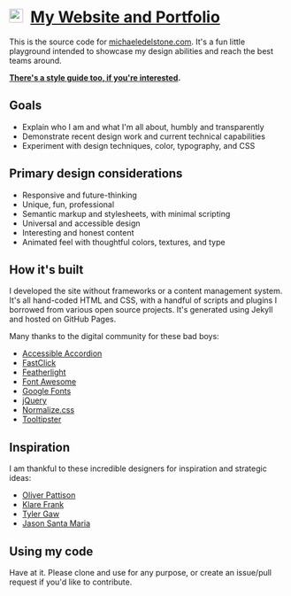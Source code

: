 # [<img src="https://michaeledelstone.com/images/favicon.png" width="25px" />](https://michaeledelstone.com) &nbsp;[My Website and Portfolio](https://michaeledelstone.com)

This is the source code for [michaeledelstone.com](https://michaeledelstone.com). It's a fun little playground intended to showcase my design abilities and reach the best teams around.

**[There's a style guide too, if you're interested](https://michaeledelstone.com/styleguide).**

## Goals

* Explain who I am and what I'm all about, humbly and transparently
* Demonstrate recent design work and current technical capabilities
* Experiment with design techniques, color, typography, and CSS

## Primary design considerations

* Responsive and future-thinking
* Unique, fun, professional
* Semantic markup and stylesheets, with minimal scripting
* Universal and accessible design
* Interesting and honest content
* Animated feel with thoughtful colors, textures, and type

## How it's built

I developed the site without frameworks or a content management system. It's all hand-coded HTML and CSS, with a handful of scripts and plugins I borrowed from various open source projects. It's generated using Jekyll and hosted on GitHub Pages.

Many thanks to the digital community for these bad boys:

* [Accessible Accordion](https://a11y.nicolas-hoffmann.net/accordion/)
* [FastClick](http://ftlabs.github.io/fastclick/)
* [Featherlight](http://noelboss.github.io/featherlight/)
* [Font Awesome](http://fontawesome.io/)
* [Google Fonts](https://fonts.google.com/)
* [jQuery](https://jquery.com/)
* [Normalize.css](https://necolas.github.io/normalize.css/)
* [Tooltipster](http://iamceege.github.io/tooltipster/)

## Inspiration

I am thankful to these incredible designers for inspiration and strategic ideas:

* [Oliver Pattison](https://olivermak.es/)
* [Klare Frank](http://klare.io/)
* [Tyler Gaw](https://tylergaw.com/)
* [Jason Santa Maria](http://jasonsantamaria.com/)

## Using my code

Have at it. Please clone and use for any purpose, or create an issue/pull request if you'd like to contribute.
